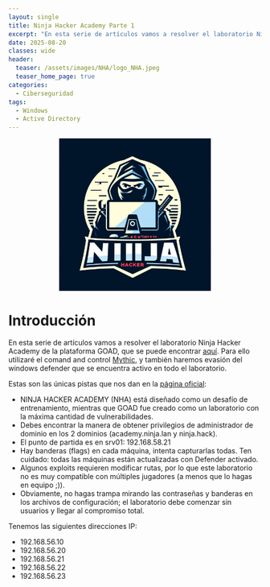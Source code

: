 ```yaml
---
layout: single
title: Ninja Hacker Academy Parte 1
excerpt: "En esta serie de artículos vamos a resolver el laboratorio Ninja Hacker Academy de la plataforma GOAD."
date: 2025-08-20
classes: wide
header:
  teaser: /assets/images/NHA/logo_NHA.jpeg
  teaser_home_page: true
categories:
  - Ciberseguridad
tags:
  - Windows
  - Active Directory
---
```



<p align="center">
  <img src="/assets/images/NHA/logo_NHA.jpeg" alt="Logo NHA" style="max-width:60%; height:auto;">
</p>



# Introducción
En esta serie de artículos vamos a resolver el laboratorio Ninja Hacker Academy de la plataforma GOAD, que se puede encontrar [aquí](https://orange-cyberdefense.github.io/GOAD/labs/NHA/). Para ello utilizaré el comand and control [Mythic](https://github.com/its-a-feature/Mythic), y también haremos evasión del windows defender que se encuentra activo en todo el laboratorio.

Estas son las únicas pistas que nos dan en la [página oficial](https://orange-cyberdefense.github.io/GOAD/labs/NHA/):

- NINJA HACKER ACADEMY (NHA) está diseñado como un desafío de entrenamiento, mientras que GOAD fue creado como un laboratorio con la máxima cantidad de vulnerabilidades.
- Debes encontrar la manera de obtener privilegios de administrador de dominio en los 2 dominios (academy.ninja.lan y ninja.hack).
- El punto de partida es en srv01: 192.168.58.21
- Hay banderas (flags) en cada máquina, intenta capturarlas todas. Ten cuidado: todas las máquinas están actualizadas con Defender activado.
- Algunos exploits requieren modificar rutas, por lo que este laboratorio no es muy compatible con múltiples jugadores (a menos que lo hagas en equipo ;)).
- Obviamente, no hagas trampa mirando las contraseñas y banderas en los archivos de configuración; el laboratorio debe comenzar sin usuarios y llegar al compromiso total.

Tenemos las siguientes direcciones IP:
- 192.168.56.10
- 192.168.56.20
- 192.168.56.21
- 192.168.56.22
- 192.168.56.23



